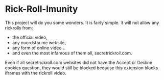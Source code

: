 # Rick-Roll-Imunity
This project will do you some wonders.
It is fairly simple. 
It will not allow any rickrolls from: 
- the official video, 
- any noordstar.me website,
- any form of online video...
- and even the most infamous of them all, secretrickroll.com. 

Even if all secretrickroll.com websites did not have the Accept or Decline cookies question, they would still be blocked because this extension blocks iframes with the rickroll video.
